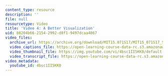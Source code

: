 ```yaml
---
content_type: resource
description: ''
file: null
resourcetype: Video
title: 'Video 4: A Better Visualization'
uid: 88204b66-2154-2992-d8f1-9497dcaa4867
video_files:
  archive_url: https://archive.org/download/MIT15.071S17/MIT15_071S17_Session_7.4.05_300k.mp4
  video_captions_file: https://open-learning-course-data-rc.s3.amazonaws.com/15-071-the-analytics-edge-spring-2017/576becfe6f505225a1fa8e2e814351f2_4bsc1II5KK0.vtt
  video_thumbnail_file: https://img.youtube.com/vi/4bsc1II5KK0/default.jpg
  video_transcript_file: https://open-learning-course-data-rc.s3.amazonaws.com/15-071-the-analytics-edge-spring-2017/2c3c0aecb11beb9301b6b9c0e0fa802f_4bsc1II5KK0.pdf
video_metadata:
  youtube_id: 4bsc1II5KK0
---
```

